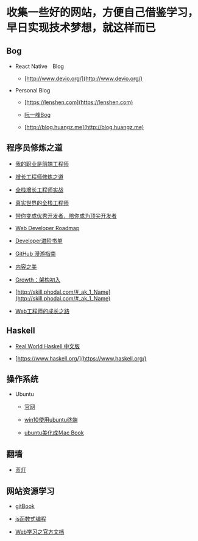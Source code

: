 # 收集一些好的网站，方便自己借鉴学习，早日实现技术梦想，就这样而已

## Bog

- React Native　Blog

    - [http://www.devio.org/](http://www.devio.org/)

- Personal Blog

    - [https://lenshen.com](https://lenshen.com)

    - [阮一峰Bog](http://www.ruanyifeng.com/blog/)
    - [http://blog.huangz.me](http://blog.huangz.me)

## 程序员修炼之道

- [我的职业是前端工程师](http://ued.party/)

- [增长工程师修炼之道](https://phodal.github.io/evolution/)

- [全栈增长工程师实战](http://growth-in-action.phodal.com/)

- [真实世界的全栈工程师](https://phodal.github.io/growth-in-30-minutes/)

- [带你变成优秀开发者，陪你成为顶尖开发者](http://growth.ren)

- [Web Developer Roadmap](http://developer.phodal.com/)

- [Developer进阶书单](https://phodal.github.io/booktree/)

- [GitHub 漫游指南](http://github.phodal.com/)

- [内容之美](https://phodal.github.io/beautiful-content/)

- [Growth：架构初入](http://architecture.phodal.com)

- [http://skill.phodal.com/#_ak_1_Name](http://skill.phodal.com/#_ak_1_Name)

- [Web工程师的成长之路](http://web.growth.ren/)

## Haskell

- [Real World Haskell 中文版](http://cnhaskell.com)

- [https://www.haskell.org/](https://www.haskell.org/)

## 操作系统

- Ubuntu

    - [官网](https://www.ubuntu.com/)

    - [win10使用ubuntu终端](https://tutorials.ubuntu.com/tutorial/tutorial-ubuntu-on-windows?backURL=%2F#1)

    - [ubuntu美化成Ｍac Book](http://www.linuxidc.com/Linux/2016-06/131947.htm)
## 翻墙

- [蓝灯](https://www.19216811.la/dnwl/2393.html)

## 网站资源学习

- [gitBook](https://www.gitbook.com/)

- [js函数式编程](https://llh911001.gitbooks.io/mostly-adequate-guide-chinese/content/)

- [Web学习之官方文档](https://developer.mozilla.org/)